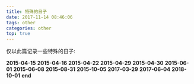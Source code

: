 ```yaml
---
title: 特殊的日子
date: 2017-11-14 08:46:06
tags: other
categories: other
top: true
---
```


仅以此篇记录一些特殊的日子:

**2015-04-15**
**2015-04-16**
**2015-04-22**
**2015-04-29**
**2015-04-30**
**2015-06-01**
**2015-06-08**
**2015-08-31**
**2015-10-05**
**2017-03-29**
**2017-06-04**
**2018-10-01**
**end**
